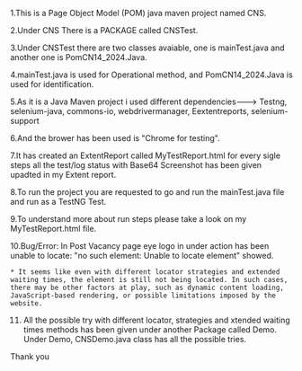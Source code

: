 1.This is a Page Object Model (POM) java maven project named CNS.

2.Under CNS There is a PACKAGE called CNSTest.

3.Under CNSTest there are two classes avaiable, one is mainTest.java and another one is PomCN14_2024.Java.

4.mainTest.java is used for Operational method, and PomCN14_2024.Java is used for identification.

5.As it is a Java Maven project i used different dependencies---> Testng, selenium-java, commons-io, webdrivermanager, Eextentreports, selenium-support

6.And the brower has been used is "Chrome for testing".

7.It has created an ExtentReport called MyTestReport.html for every sigle steps all the test/log status with Base64 Screenshot has been given upadted in my Extent report.

8.To run the project you are requested to go and run the mainTest.java file and run as a TestNG Test.

9.To understand more about run steps please take a look on my MyTestReport.html file.


10.Bug/Error: In Post Vacancy page eye logo in under action has been unable to locate: "no such element: Unable to locate element" showed.

    * It seems like even with different locator strategies and extended waiting times, the element is still not being located. In such cases, there may be other factors at play, such as dynamic content loading, JavaScript-based rendering, or possible limitations imposed by the website.

11. All the possible try with different locator, strategies and xtended waiting times methods has been given under another Package called Demo. Under Demo, CNSDemo.java class has all the possible tries.


Thank you
